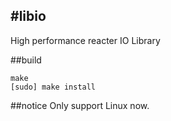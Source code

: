 #libio
---
High performance reacter IO Library

##build
```
make
[sudo] make install
```

##notice
Only support Linux now.
